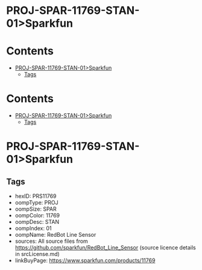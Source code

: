 
PROJ-SPAR-11769-STAN-01>Sparkfun
================================

Contents
========

* [PROJ-SPAR-11769-STAN-01>Sparkfun](#proj-spar-11769-stan-01sparkfun)
	* [Tags](#tags)

Contents
========

* [PROJ-SPAR-11769-STAN-01>Sparkfun](#proj-spar-11769-stan-01sparkfun)
	* [Tags](#tags)

# PROJ-SPAR-11769-STAN-01>Sparkfun

## Tags

- hexID: PRS11769
- oompType: PROJ
- oompSize: SPAR
- oompColor: 11769
- oompDesc: STAN
- oompIndex: 01
- oompName: RedBot Line Sensor
- sources: All source files from https://github.com/sparkfun/RedBot_Line_Sensor (source licence details in srcLicense.md)
- linkBuyPage: https://www.sparkfun.com/products/11769
